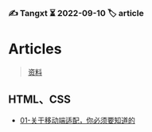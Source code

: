 ### ✍️ Tangxt ⏳ 2022-09-10 🏷️ article

# Articles

> [资料](./help.md)

## HTML、CSS

- [01-关于移动端适配，你必须要知道的](./html-css/01.md)

